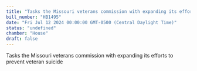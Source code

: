 ```yaml
---
title: "Tasks the Missouri veterans commission with expanding its efforts to prevent veteran suicide"
bill_number: "HB1495"
date: "Fri Jul 12 2024 00:00:00 GMT-0500 (Central Daylight Time)"
status: "undefined"
chamber: "House"
draft: false
---
```

Tasks the Missouri veterans commission with expanding its efforts to prevent veteran suicide
